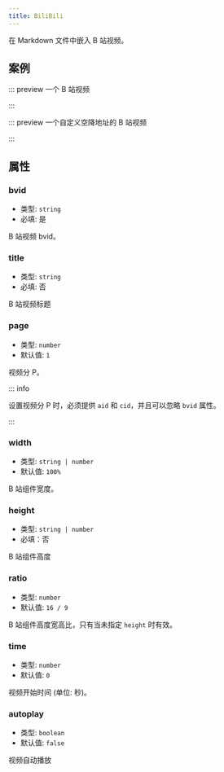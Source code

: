 ```yaml
---
title: BiliBili
---
```


在 Markdown 文件中嵌入 B 站视频。

<!-- more -->

## 案例

<!-- #region demo -->

::: preview 一个 B 站视频

<BiliBili bvid="BV1kt411o7C3" />

:::

::: preview 一个自定义空降地址的 B 站视频

<BiliBili aid="34304064" cid="109293122" ratio="9:16" time="60" page="2" />

:::

<!-- #endregion demo -->

## 属性

### bvid

- 类型: `string`
- 必填: 是

B 站视频 bvid。

### title

- 类型: `string`
- 必填: 否

B 站视频标题

### page

- 类型: `number`
- 默认值: `1`

视频分 P。

::: info

设置视频分 P 时，必须提供 `aid` 和 `cid`，并且可以忽略 `bvid` 属性。

:::

### width

- 类型: `string | number`
- 默认值: `100%`

B 站组件宽度。

### height

- 类型: `string | number`
- 必填：否

B 站组件高度

### ratio

- 类型: `number`
- 默认值: `16 / 9`

B 站组件高度宽高比，只有当未指定 `height` 时有效。

### time

- 类型: `number`
- 默认值: `0`

视频开始时间 (单位: 秒)。

### autoplay

- 类型: `boolean`
- 默认值: `false`

视频自动播放
